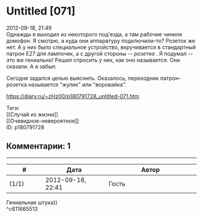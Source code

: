 Untitled [071]
==============

  
2012-09-18, 21:49  
 Однажды я выходил из некоторого под'езда, а там рабочие чинили домофон. Я смотрю, а куда они аппаратуру подключили-то? Розеток же нет. А у них было специальное устройство, вкручивается в стандартный патрон E27 для лампочек, а с другой стороны --  *розетка*  . Я подумал -- это же гениально! Решил спросить у них, как оно называется. Они сказали. А я забыл.   
   
 Сегодня задался целью выяснить. Оказалось, переходник патрон-розетка называется "жулик" или "воровайка".   
  
<https://diary.ru/~zHz00/p180791728_untitled-071.htm>  
  
Теги:  
[[Случай из жизни]]  
[[Очевидное-невероятное]]  
ID: p180791728  


Комментарии: 1
--------------

  


---



|         #         |              Дата              |                     Автор                     |           ID           |
| --- | --- | --- | --- |
| (1/1) | 2012-09-18, 22:41 | Гость | c611665513 |

  
 Гениальная штука))   
 ^c611665513